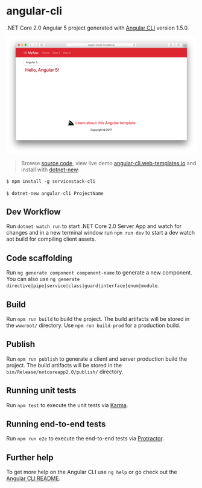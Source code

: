 # angular-cli

.NET Core 2.0 Angular 5 project generated with [Angular CLI](https://github.com/angular/angular-cli) version 1.5.0.

[![](https://raw.githubusercontent.com/ServiceStack/Assets/master/csharp-templates/angular-cli.png)](http://angular-cli.web-templates.io/)

> Browse [source code](https://github.com/NetCoreTemplates/angular-cli), view live demo [angular-cli.web-templates.io](http://angular-cli.web-templates.io) and install with [dotnet-new](http://docs.servicestack.net/dotnet-new):

    $ npm install -g servicestack-cli

    $ dotnet-new angular-cli ProjectName

## Dev Workflow

Run `dotnet watch run` to start .NET Core 2.0 Server App and watch for changes and in a new terminal window run `npm run dev` to start a dev watch
aot build for compiling client assets.

## Code scaffolding

Run `ng generate component component-name` to generate a new component. You can also use `ng generate directive|pipe|service|class|guard|interface|enum|module`.

## Build

Run `npm run build` to build the project. The build artifacts will be stored in the `wwwroot/` directory. Use `npm run build-prod` for a production build.

## Publish

Run `npm run publish` to generate a client and server production build the project. The build artifacts will be stored in the `bin/Release/netcoreapp2.0/publish/` directory. 

## Running unit tests

Run `npm test` to execute the unit tests via [Karma](https://karma-runner.github.io).

## Running end-to-end tests

Run `npm run e2e` to execute the end-to-end tests via [Protractor](http://www.protractortest.org/).

## Further help

To get more help on the Angular CLI use `ng help` or go check out the [Angular CLI README](https://github.com/angular/angular-cli/blob/master/README.md).
